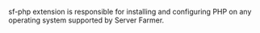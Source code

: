sf-php extension is responsible for installing and configuring PHP on any operating
system supported by Server Farmer.
